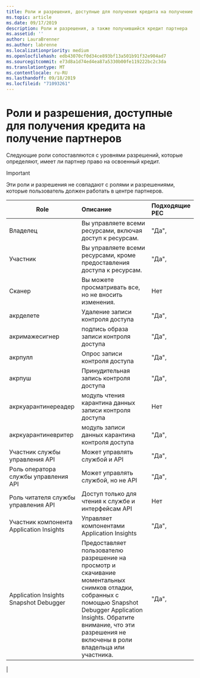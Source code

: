 ```yaml
---
title: Роли и разрешения, доступные для получения кредита на получение партнеров | Центр партнеров
ms.topic: article
ms.date: 09/17/2019
description: Роли и разрешения, а также получившийся кредит партнера
ms.assetid: ''
author: LauraBrenner
ms.author: labrenne
ms.localizationpriority: medium
ms.openlocfilehash: edb43070cf0d34ce893bf13a501b91f32e904ad7
ms.sourcegitcommit: e73d8a1d74ed4ea87a5330b00fe119222bc2c3da
ms.translationtype: MT
ms.contentlocale: ru-RU
ms.lasthandoff: 09/18/2019
ms.locfileid: "71093261"
---
```

# <a name="roles-and-permissions-eligible-to-earn-partner-earned-credit"></a>Роли и разрешения, доступные для получения кредита на получение партнеров

Следующие роли сопоставляются с уровнями разрешений, которые определяют, имеет ли партнер право на освоенный кредит.

>[!Important]
>Эти роли и разрешения не совпадают с ролями и разрешениями, которые пользователь должен работать в центре партнеров.

|**Role**   |**Описание**   |**Подходящие PEC**   |
|-----------------|:------------------|:--------------|
|Владелец  |Вы управляете всеми ресурсами, включая доступ к ресурсам.|"Да",|
|Участник |Вы управляете всеми ресурсами, кроме предоставления доступа к ресурсам.|"Да",|
|Сканер|Вы можете просматривать все, но не вносить изменения.|Нет|
|акрделете|Удаление записи контроля доступа|"Да",|
|акримажесигнер|подпись образа записи контроля доступа|"Да",|
|акрпулл|Опрос записи контроля доступа|"Да",|
|акрпуш|Принудительная запись контроля доступа|"Да",|
|акркуарантинереадер|модуль чтения карантина данных записи контроля доступа|Нет|
|акркуарантиневритер| модуль записи данных карантина контроля доступа|"Да",|
|Участник службы управления API|Может управлять службой и API|"Да",|
|Роль оператора службы управления API|Может управлять службой, но не API|"Да",|
|Роль читателя службы управления API|Доступ только для чтения к службе и интерфейсам API|Нет|
|Участник компонента Application Insights|Управляет компонентами Application Insights|"Да",|
|Application Insights Snapshot Debugger|Предоставляет пользователю разрешение на просмотр и скачивание моментальных снимков отладки, собранных с помощью Snapshot Debugger Application Insights. Обратите внимание, что эти разрешения не включены в роли владельца или участника.|"Да",|
|
